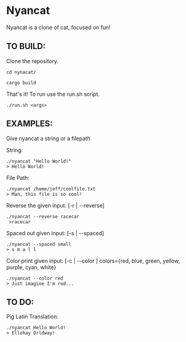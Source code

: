 # Nyancat
Nyancat is a clone of cat, focused on fun!

## TO BUILD:
Clone the repository. 

```
cd nynacat/

cargo build
```
That's it! To run use the run.sh script.

```
./run.sh <args>
```

## EXAMPLES:
Give nyancat a string or a filepath

String:
```
./nyancat "Hello World!"
> Hello World!
```
File Path:
```
./nyancat /home/jeff/coolfile.txt
> Man, this file is so cool!
```

Reverse the given input: [-r | --reverse]
```
./nyancat --reverse racecar
 >racecar
```

Spaced out given input: [-s | --spaced]
```
./nyancat --spaced small
> s m a l l
```

Color print given input: [-c <COLOR> | --color <COLOR>] colors={red, blue, green, yellow, purple, cyan, white}
```
./nyancat --color red
> Just imagine I'm red...
```

## TO DO:

Pig Latin Translation:
```
./nyancat Hello World!
> Ellohay Orldway!
```